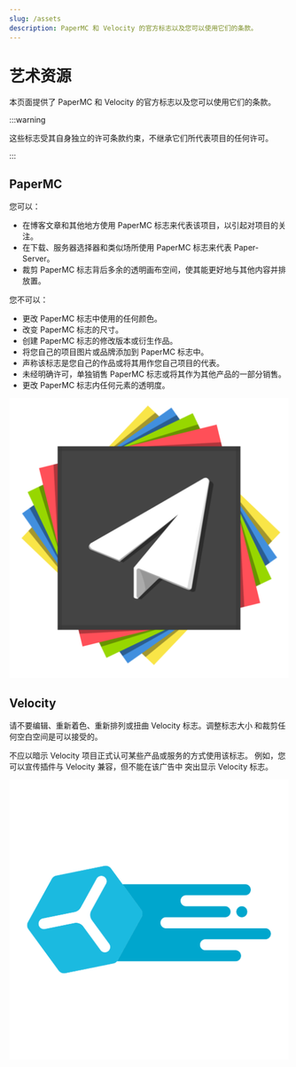 ```yaml
---
slug: /assets
description: PaperMC 和 Velocity 的官方标志以及您可以使用它们的条款。
---
```


# 艺术资源

本页面提供了 PaperMC 和 Velocity 的官方标志以及您可以使用它们的条款。

:::warning

这些标志受其自身独立的许可条款约束，不继承它们所代表项目的任何许可。

:::

## PaperMC

您可以：

- 在博客文章和其他地方使用 PaperMC 标志来代表该项目，以引起对项目的关注。
- 在下载、服务器选择器和类似场所使用 PaperMC 标志来代表 Paper-Server。
- 裁剪 PaperMC 标志背后多余的透明画布空间，使其能更好地与其他内容并排放置。

您不可以：

- 更改 PaperMC 标志中使用的任何颜色。
- 改变 PaperMC 标志的尺寸。
- 创建 PaperMC 标志的修改版本或衍生作品。
- 将您自己的项目图片或品牌添加到 PaperMC 标志中。
- 声称该标志是您自己的作品或将其用作您自己项目的代表。
- 未经明确许可，单独销售 PaperMC 标志或将其作为其他产品的一部分销售。
- 更改 PaperMC 标志内任何元素的透明度。

![PaperMC 标志](papermc-logomark-512.png)

## Velocity

请不要编辑、重新着色、重新排列或扭曲 Velocity 标志。调整标志大小
和裁剪任何空白空间是可以接受的。

不应以暗示 Velocity 项目正式认可某些产品或服务的方式使用该标志。
例如，您可以宣传插件与 Velocity 兼容，但不能在该广告中
突出显示 Velocity 标志。

![Velocity 标志](velocity-logomark-512.png)
